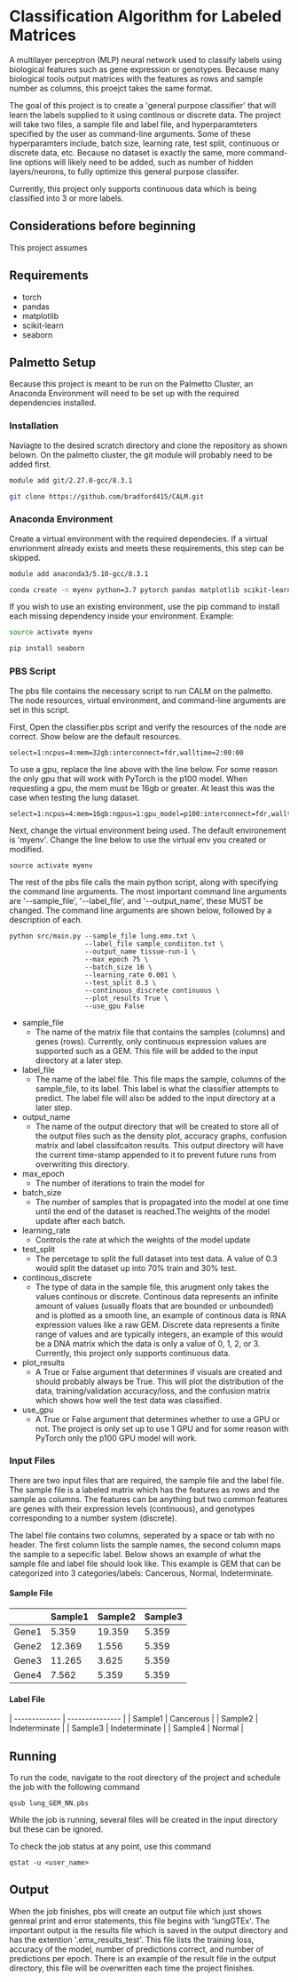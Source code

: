 # Classification Algorithm for Labeled Matrices
A multilayer perceptron (MLP) neural network used to classify labels using biological features such as gene expression or genotypes. Because many biological tools output matrices with the features as rows and sample number as columns, this proejct takes the same format.

The goal of this project is to create a 'general purpose classifier' that will learn the labels supplied to it using continous or discrete data. The project will take two files, a sample file and label file, and hyperparamteters specified by the user as command-line arguments. Some of these hyperparamters include, batch size, learning rate, test split, continuous or discrete data, etc. Because no dataset is exactly the same, more command-line options will likely need to be added, such as number of hidden layers/neurons, to fully optimize this general purpose classifer.

Currently, this project only supports continuous data which is being classified into 3 or more labels.

## Considerations before beginning
This project assumes

## Requirements
- torch
- pandas
- matplotlib
- scikit-learn
- seaborn

## Palmetto Setup
Because this project is meant to be run on the Palmetto Cluster, an Anaconda Environment will need to be set up with the required dependencies installed.

### Installation
Naviagte to the desired scratch directory and clone the repository as shown belown. On the palmetto cluster, the git module will probably need to be added first.

```bash
module add git/2.27.0-gcc/8.3.1

git clone https://github.com/bradford415/CALM.git
```

### Anaconda Environment
Create a virtual environment with the required dependecies. If a virtual envrionment already exists and meets these requirements, this step can be skipped.
```bash
module add anaconda3/5.10-gcc/8.3.1

conda create -n myenv python=3.7 pytorch pandas matplotlib scikit-learn seaborn
```
If you wish to use an existing environment, use the pip command to install each missing dependency inside your environment. Example:
```bash
source activate myenv

pip install seaborn
```

### PBS Script
The pbs file contains the necessary script to run CALM on the palmetto. The node resources, virtual environment, and command-line arguments are set in this script.

First, Open the classifier.pbs script and verify the resources of the node are correct. Show below are the default resources. 
```
select=1:ncpus=4:mem=32gb:interconnect=fdr,walltime=2:00:00
```
To use a gpu, replace the line above with the line below. For some reason the only gpu that will work with PyTorch is the p100 model. When requesting a gpu, the mem must be 16gb or greater. At least this was the case when testing the lung dataset.
```
select=1:ncpus=4:mem=16gb:ngpus=1:gpu_model=p100:interconnect=fdr,walltime=2:00:00
```

Next, change the virtual environment being used. The default environement is 'myenv'. Change the line below to use the virtual env you created or modified.
```
source activate myenv
```
The rest of the pbs file calls the main python script, along with specifying the command line arguments. The most important command line arguments are '--sample_file', '--label_file', and '--output_name', these MUST be changed. The command line arguments are shown below, followed by a description of each.
```
python src/main.py --sample_file lung.emx.txt \
                   --label_file sample_condiiton.txt \
                   --output_name tissue-run-1 \ 
                   --max_epoch 75 \
                   --batch_size 16 \
                   --learning_rate 0.001 \
                   --test_split 0.3 \
                   --continuous_discrete continuous \
                   --plot_results True \
                   --use_gpu False
```
- sample_file 
  - The name of the matrix file that contains the samples (columns) and genes (rows). Currently, only continuous expression values are supported such as a GEM. This file will be added to the input directory at a later step.
- label_file
  - The name of the label file. This file maps the sample, columns of the sample_file, to its label. This label is what the classifier attempts to predict. The label file will also be added to the input directory at a later step. 
- output_name
  - The name of the output directory that will be created to store all of the output files such as the density plot, accuracy graphs, confusion matrix and label classifcaiton results. This output directory will have the current time-stamp appended to it to prevent future runs from overwriting this directory.
- max_epoch
  - The number of iterations to train the model for
- batch_size
  - The number of samples that is propagated into the model at one time until the end of the dataset is reached.The weights of the model update after each batch. 
- learning_rate
  - Controls the rate at which the weights of the model update
- test_split
  - The percetage to split the full dataset into test data. A value of 0.3 would split the dataset up into 70% train and 30% test.  
- continous_discrete
  - The type of data in the sample file, this arugment only takes the values continous or discrete. Continous data represents an infinite amount of values (usually floats that are bounded or unbounded) and is plotted as a smooth line, an example of continous data is RNA expression values like a raw GEM. Discrete data represents a finite range of values and are typically integers, an example of this would be a DNA matrix which the data is only a value of 0, 1, 2, or 3. Currently, this project only supports continuous data.
- plot_results
  - A True or False argument that determines if visuals are created and should probably always be True. This will plot the distribution of the data, training/validation accuracy/loss, and the confusion matrix which shows how well the test data was classified. 
- use_gpu
  - A True or False argument that determines whether to use a GPU or not. The project is only set up to use 1 GPU and for some reason with PyTorch only the p100 GPU model will work. 

### Input Files
There are two input files that are required, the sample file and the label file. The sample file is a labeled matrix which has the features as rows and the sample as columns. The features can be anything but two common features are genes with their expression levels (continuous), and genotypes corresponding to a number system (discrete). 

The label file contains two columns, seperated by a space or tab with no header. The first column lists the sample names, the second column maps the sample to a sepecific label. Below shows an example of what the sample file and label file should look like. This example is GEM that can be categorized into 3 categories/labels: Cancerous, Normal, Indeterminate.

#### Sample File                                                  
|               | Sample1       | Sample2       | Sample3       | 
| ------------- | ------------- | ------------- | ------------- | 
| Gene1         | 5.359         | 19.359        | 5.359         | 
| Gene2         | 12.369        | 1.556         | 5.359         | 
| Gene3         | 11.265        | 3.625         | 5.359         |
| Gene4         | 7.562         | 5.359         | 5.359         |
#### Label File
| ------------- | --------------- |
| Sample1       | Cancerous       |
| Sample2       | Indeterminate   |
| Sample3       | Indeterminate   |
| Sample4       | Normal          |

## Running
To run the code, navigate to the root directory of the project and schedule the job with the following command
```
qsub lung_GEM_NN.pbs
```
While the job is running, several files will be created in the input directory but these can be ignored. 

To check the job status at any point, use this command
```
qstat -u <user_name>
```

## Output
When the job finishes, pbs will create an output file which just shows genreal print and error statements, this file begins with 'lungGTEx'. The important output is the results file which is saved in the output directory and has the extention '.emx_results_test'. This file lists the training loss, accuracy of the model, number of predictions correct, and number of predictions per epoch. There is an example of the result file in the output directory, this file will be overwritten each time the project finishes.

